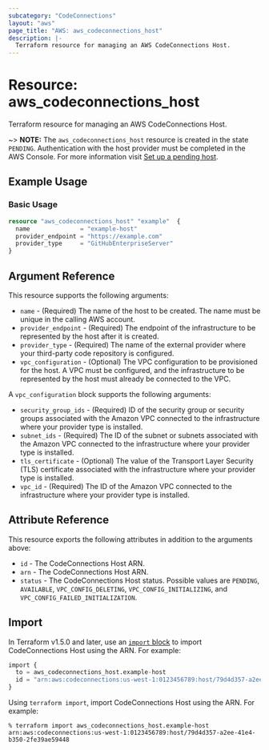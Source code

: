```yaml
---
subcategory: "CodeConnections"
layout: "aws"
page_title: "AWS: aws_codeconnections_host"
description: |-
  Terraform resource for managing an AWS CodeConnections Host.
---
```


# Resource: aws_codeconnections_host

Terraform resource for managing an AWS CodeConnections Host.

~> **NOTE:** The `aws_codeconnections_host` resource is created in the state `PENDING`. Authentication with the host provider must be completed in the AWS Console. For more information visit [Set up a pending host](https://docs.aws.amazon.com/dtconsole/latest/userguide/connections-host-setup.html).

## Example Usage

### Basic Usage

```terraform
resource "aws_codeconnections_host" "example"  {
  name              = "example-host"
  provider_endpoint = "https://example.com"
  provider_type     = "GitHubEnterpriseServer"
}
```

## Argument Reference

This resource supports the following arguments:

* `name` - (Required) The name of the host to be created. The name must be unique in the calling AWS account.
* `provider_endpoint` - (Required) The endpoint of the infrastructure to be represented by the host after it is created.
* `provider_type` - (Required) The name of the external provider where your third-party code repository is configured.
* `vpc_configuration` - (Optional) The VPC configuration to be provisioned for the host. A VPC must be configured, and the infrastructure to be represented by the host must already be connected to the VPC.

A `vpc_configuration` block supports the following arguments:

* `security_group_ids` - (Required) ID of the security group or security groups associated with the Amazon VPC connected to the infrastructure where your provider type is installed.
* `subnet_ids` - (Required) The ID of the subnet or subnets associated with the Amazon VPC connected to the infrastructure where your provider type is installed.
* `tls_certificate` - (Optional) The value of the Transport Layer Security (TLS) certificate associated with the infrastructure where your provider type is installed.
* `vpc_id` - (Required) The ID of the Amazon VPC connected to the infrastructure where your provider type is installed.

## Attribute Reference

This resource exports the following attributes in addition to the arguments above:

* `id` - The CodeConnections Host ARN.
* `arn` - The CodeConnections Host ARN.
* `status` - The CodeConnections Host status. Possible values are `PENDING`, `AVAILABLE`, `VPC_CONFIG_DELETING`, `VPC_CONFIG_INITIALIZING`, and `VPC_CONFIG_FAILED_INITIALIZATION`.

## Import

In Terraform v1.5.0 and later, use an [`import` block](https://developer.hashicorp.com/terraform/language/import) to import CodeConnections Host using the ARN. For example:

```terraform
import {
  to = aws_codeconnections_host.example-host
  id = "arn:aws:codeconnections:us-west-1:0123456789:host/79d4d357-a2ee-41e4-b350-2fe39ae59448"
}
```

Using `terraform import`, import CodeConnections Host using the ARN. For example:

```console
% terraform import aws_codeconnections_host.example-host arn:aws:codeconnections:us-west-1:0123456789:host/79d4d357-a2ee-41e4-b350-2fe39ae59448
```
